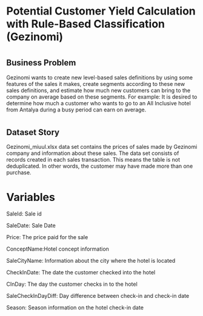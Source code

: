 # Potential Customer Yield Calculation with Rule-Based Classification (Gezinomi)
#
## Business Problem
Gezinomi wants to create new level-based sales definitions by using some features of the sales it makes, 
create segments according to these new sales definitions, 
and estimate how much new customers can bring to the company on average based on these segments.
For example: It is desired to determine how much a customer who wants to go to an All Inclusive hotel from Antalya during a busy period can earn on average.
#
## Dataset Story
Gezinomi_miuul.xlsx data set contains the prices of sales made by Gezinomi company and information about these sales. 
The data set consists of records created in each sales transaction. This means the table is not deduplicated. 
In other words, the customer may have made more than one purchase.
#

# Variables
SaleId: Sale id

SaleDate: Sale Date

Price: The price paid for the sale

ConceptName:Hotel concept information

SaleCityName: Information about the city where the hotel is located

CheckInDate: The date the customer checked into the hotel

CInDay: The day the customer checks in to the hotel

SaleCheckInDayDiff: Day difference between check-in and check-in date

Season: Season information on the hotel check-in date
